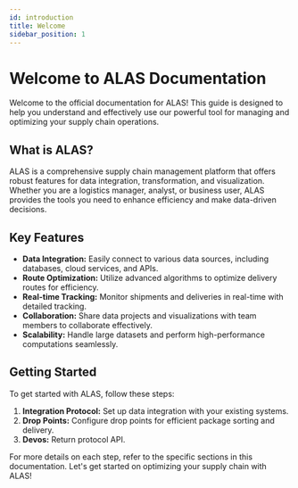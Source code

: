 ```yaml
---
id: introduction
title: Welcome
sidebar_position: 1 
---
```


# Welcome to ALAS Documentation

Welcome to the official documentation for ALAS! This guide is designed to help you understand and effectively use our powerful tool for managing and optimizing your supply chain operations.

## What is ALAS?

ALAS is a comprehensive supply chain management platform that offers robust features for data integration, transformation, and visualization. Whether you are a logistics manager, analyst, or business user, ALAS provides the tools you need to enhance efficiency and make data-driven decisions.

## Key Features

- **Data Integration:** Easily connect to various data sources, including databases, cloud services, and APIs.
- **Route Optimization:** Utilize advanced algorithms to optimize delivery routes for efficiency.
- **Real-time Tracking:** Monitor shipments and deliveries in real-time with detailed tracking.
- **Collaboration:** Share data projects and visualizations with team members to collaborate effectively.
- **Scalability:** Handle large datasets and perform high-performance computations seamlessly.

## Getting Started

To get started with ALAS, follow these steps:

1. **Integration Protocol:** Set up data integration with your existing systems.
2. **Drop Points:** Configure drop points for efficient package sorting and delivery.
3. **Devos:** Return protocol API.

For more details on each step, refer to the specific sections in this documentation. Let's get started on optimizing your supply chain with ALAS!
